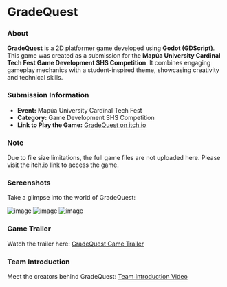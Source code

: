 # GradeQuest  

### About  
**GradeQuest** is a 2D platformer game developed using **Godot (GDScript)**. This game was created as a submission for the **Mapúa University Cardinal Tech Fest Game Development SHS Competition**. It combines engaging gameplay mechanics with a student-inspired theme, showcasing creativity and technical skills.  

### Submission Information  
- **Event:** Mapúa University Cardinal Tech Fest  
- **Category:** Game Development SHS Competition  
- **Link to Play the Game:** [GradeQuest on itch.io](https://jedelacruz.itch.io/gradequest)  

### Note  
Due to file size limitations, the full game files are not uploaded here. Please visit the itch.io link to access the game.  

### Screenshots  
Take a glimpse into the world of GradeQuest:  

![image](https://github.com/jedelacruz/GradeQuest/assets/93860350/ebde8d4f-27a6-4fb8-97e9-9dd2b534f209)
![image](https://github.com/jedelacruz/GradeQuest/assets/93860350/65fc6568-0695-4b49-bfa9-f053b4c79017)
![image](https://github.com/jedelacruz/GradeQuest/assets/93860350/e97bcaab-37fc-41e6-81ed-4cc43e669607)



### Game Trailer  
Watch the trailer here: [GradeQuest Game Trailer](https://youtu.be/pm5VSkZutFM?si=T9dDmL6KK8AFxn6g)  

### Team Introduction  
Meet the creators behind GradeQuest: [Team Introduction Video](https://youtu.be/4V9KzDSm1cw?si=WH9GBLzXFk7OFJrJ)  


